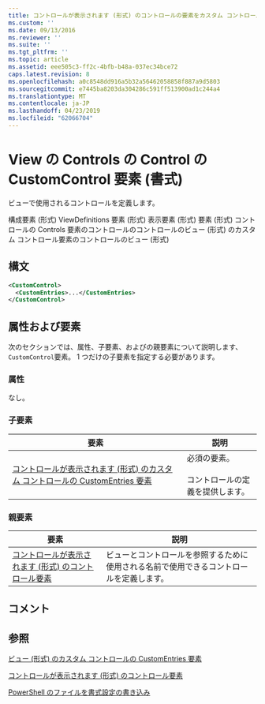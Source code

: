 ```yaml
---
title: コントロールが表示されます (形式) のコントロールの要素をカスタム コントロール |Microsoft Docs
ms.custom: ''
ms.date: 09/13/2016
ms.reviewer: ''
ms.suite: ''
ms.tgt_pltfrm: ''
ms.topic: article
ms.assetid: eee505c3-ff2c-4bfb-b48a-037ec34bce72
caps.latest.revision: 8
ms.openlocfilehash: a0c8548dd916a5b32a56462058858f887a9d5803
ms.sourcegitcommit: e7445ba8203da304286c591ff513900ad1c244a4
ms.translationtype: MT
ms.contentlocale: ja-JP
ms.lasthandoff: 04/23/2019
ms.locfileid: "62066704"
---
```

# <a name="customcontrol-element-for-control-for-controls-for-view-format"></a>View の Controls の Control の CustomControl 要素 (書式)

ビューで使用されるコントロールを定義します。

構成要素 (形式) ViewDefinitions 要素 (形式) 表示要素 (形式) 要素 (形式) コントロールの Controls 要素のコントロールのコントロールのビュー (形式) のカスタム コントロール要素のコントロールのビュー (形式)

## <a name="syntax"></a>構文

```xml
<CustomControl>
  <CustomEntries>...</CustomEntries>
</CustomControl>
```

## <a name="attributes-and-elements"></a>属性および要素

次のセクションでは、属性、子要素、およびの親要素について説明します、`CustomControl`要素。 1 つだけの子要素を指定する必要があります。

### <a name="attributes"></a>属性

なし。

### <a name="child-elements"></a>子要素

|要素|説明|
|-------------|-----------------|
|[コントロールが表示されます (形式) のカスタム コントロールの CustomEntries 要素](./customentries-element-for-customcontrol-for-controls-for-view-format.md)|必須の要素。<br /><br /> コントロールの定義を提供します。|

### <a name="parent-elements"></a>親要素

|要素|説明|
|-------------|-----------------|
|[コントロールが表示されます (形式) のコントロール要素](./control-element-for-controls-for-view-format.md)|ビューとコントロールを参照するために使用される名前で使用できるコントロールを定義します。|

## <a name="remarks"></a>コメント

## <a name="see-also"></a>参照

[ビュー (形式) のカスタム コントロールの CustomEntries 要素](./customentries-element-for-customcontrol-for-controls-for-configuration-format.md)

[コントロールが表示されます (形式) のコントロール要素](./control-element-for-controls-for-view-format.md)

[PowerShell のファイルを書式設定の書き込み](./writing-a-powershell-formatting-file.md)
